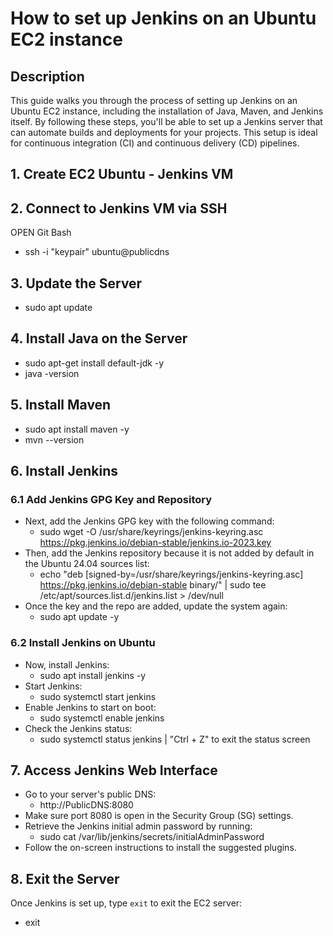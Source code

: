 # How to set up Jenkins on an Ubuntu EC2 instance

## Description
This guide walks you through the process of setting up Jenkins on an Ubuntu EC2 instance, including the installation of Java, Maven, and Jenkins itself. By following these steps, you'll be able to set up a Jenkins server that can automate builds and deployments for your projects. This setup is ideal for continuous integration (CI) and continuous delivery (CD) pipelines.

## 1. Create EC2 Ubuntu - Jenkins VM

## 2. Connect to Jenkins VM via SSH
OPEN Git Bash
- ssh -i "keypair" ubuntu@publicdns

## 3. Update the Server
- sudo apt update

## 4. Install Java on the Server
- sudo apt-get install default-jdk -y
- java -version

## 5. Install Maven
- sudo apt install maven -y
- mvn --version

## 6. Install Jenkins

### 6.1 Add Jenkins GPG Key and Repository
- Next, add the Jenkins GPG key with the following command:
  - sudo wget -O /usr/share/keyrings/jenkins-keyring.asc https://pkg.jenkins.io/debian-stable/jenkins.io-2023.key
- Then, add the Jenkins repository because it is not added by default in the Ubuntu 24.04 sources list:
  - echo "deb [signed-by=/usr/share/keyrings/jenkins-keyring.asc] https://pkg.jenkins.io/debian-stable binary/" | sudo tee /etc/apt/sources.list.d/jenkins.list > /dev/null
- Once the key and the repo are added, update the system again:
  - sudo apt update -y

### 6.2 Install Jenkins on Ubuntu 
- Now, install Jenkins:
  - sudo apt install jenkins -y
- Start Jenkins:
  - sudo systemctl start jenkins
- Enable Jenkins to start on boot:
  - sudo systemctl enable jenkins
- Check the Jenkins status:
  - sudo systemctl status jenkins  | "Ctrl + Z" to exit the status screen

## 7. Access Jenkins Web Interface
- Go to your server's public DNS:
  - http://PublicDNS:8080
- Make sure port 8080 is open in the Security Group (SG) settings.
- Retrieve the Jenkins initial admin password by running:
  - sudo cat /var/lib/jenkins/secrets/initialAdminPassword
- Follow the on-screen instructions to install the suggested plugins.

## 8. Exit the Server
Once Jenkins is set up, type `exit` to exit the EC2 server:
- exit
